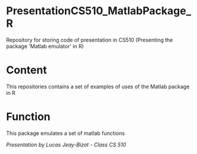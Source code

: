 # PresentationCS510_MatlabPackage_R
Repository for storing code of presentation in CS510 (Presenting the package 'Matlab emulator' in R)

# Content
This repositories contains a set of examples of uses of the Matlab package in R

# Function
This package emulates a set of matlab functions

*Presentation by Lucas Jeay-Bizot - Class CS 510*